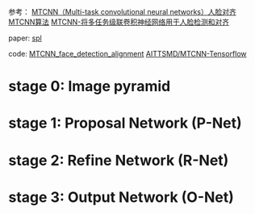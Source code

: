 
参考：
[MTCNN（Multi-task convolutional neural networks）人脸对齐](https://blog.csdn.net/qq_14845119/article/details/52680940)
[MTCNN算法](https://blog.csdn.net/lff1208/article/details/77247430)
[MTCNN-将多任务级联卷积神经网络用于人脸检测和对齐](https://blog.csdn.net/lff1208/article/details/77328357)


paper: 
[spl](https://kpzhang93.github.io/MTCNN_face_detection_alignment/paper/spl.pdf)


code: 
[MTCNN_face_detection_alignment](https://kpzhang93.github.io/MTCNN_face_detection_alignment/code/codes.zip)
[AITTSMD/MTCNN-Tensorflow](https://github.com/AITTSMD/MTCNN-Tensorflow)


# stage 0: Image pyramid
# stage 1: Proposal Network (P-Net)
# stage 2: Refine Network (R-Net)
# stage 3: Output Network (O-Net)